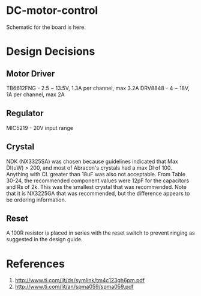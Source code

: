 # DC-motor-control

Schematic for the board is here.

# Design Decisions

## Motor Driver
TB6612FNG - 2.5 ~ 13.5V, 1.3A per channel, max 3.2A
DRV8848 - 4 ~ 18V, 1A per channel, max 2A

## Regulator
MIC5219 - 20V input range


## Crystal
NDK (NX3325SA) was chosen because guidelines indicated that Max DI(uW) > 200, and most of Abracon's crystals had a max DI of 100. Anything with CL greater than 18uF was also not acceptable. From Table 30-24, the recommended component values were 12pF for the capacitors and Rs of 2k. This was the smallest crystal that was recommended. Note that it is NX3225GA that was recommended, but the difference appears to be ordering information.

## Reset
A 100R resistor is placed in series with the reset switch to prevent ringing as suggested in the design guide.

# References
1. http://www.ti.com/lit/ds/symlink/tm4c123gh6pm.pdf
2. http://www.ti.com/lit/an/spma059/spma059.pdf
